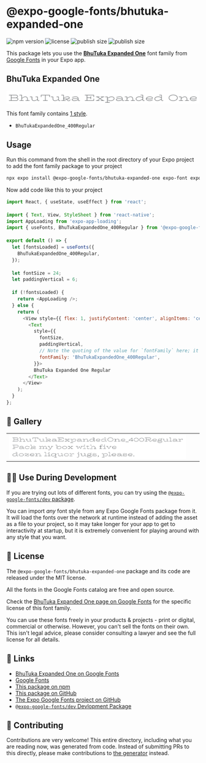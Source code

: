 # @expo-google-fonts/bhutuka-expanded-one

![npm version](https://flat.badgen.net/npm/v/@expo-google-fonts/bhutuka-expanded-one)
![license](https://flat.badgen.net/github/license/expo/google-fonts)
![publish size](https://flat.badgen.net/packagephobia/install/@expo-google-fonts/bhutuka-expanded-one)
![publish size](https://flat.badgen.net/packagephobia/publish/@expo-google-fonts/bhutuka-expanded-one)

This package lets you use the [**BhuTuka Expanded One**](https://fonts.google.com/specimen/BhuTuka+Expanded+One) font family from [Google Fonts](https://fonts.google.com/) in your Expo app.

## BhuTuka Expanded One

![BhuTuka Expanded One](./font-family.png)

This font family contains [1 style](#-gallery).

- `BhuTukaExpandedOne_400Regular`

## Usage

Run this command from the shell in the root directory of your Expo project to add the font family package to your project
```sh
npx expo install @expo-google-fonts/bhutuka-expanded-one expo-font expo-app-loading
```

Now add code like this to your project
```js
import React, { useState, useEffect } from 'react';

import { Text, View, StyleSheet } from 'react-native';
import AppLoading from 'expo-app-loading';
import { useFonts, BhuTukaExpandedOne_400Regular } from '@expo-google-fonts/bhutuka-expanded-one';

export default () => {
  let [fontsLoaded] = useFonts({
    BhuTukaExpandedOne_400Regular,
  });

  let fontSize = 24;
  let paddingVertical = 6;

  if (!fontsLoaded) {
    return <AppLoading />;
  } else {
    return (
      <View style={{ flex: 1, justifyContent: 'center', alignItems: 'center' }}>
        <Text
          style={{
            fontSize,
            paddingVertical,
            // Note the quoting of the value for `fontFamily` here; it expects a string!
            fontFamily: 'BhuTukaExpandedOne_400Regular',
          }}>
          BhuTuka Expanded One Regular
        </Text>
      </View>
    );
  }
};

```

## 🔡 Gallery


||||
|-|-|-|
|![BhuTukaExpandedOne_400Regular](./BhuTukaExpandedOne_400Regular.ttf.png)||||


## 👩‍💻 Use During Development

If you are trying out lots of different fonts, you can try using the [`@expo-google-fonts/dev` package](https://github.com/expo/google-fonts/tree/master/font-packages/dev#readme).

You can import *any* font style from any Expo Google Fonts package from it. It will load the fonts
over the network at runtime instead of adding the asset as a file to your project, so it may take longer
for your app to get to interactivity at startup, but it is extremely convenient
for playing around with any style that you want.

## 📖 License

The `@expo-google-fonts/bhutuka-expanded-one` package and its code are released under the MIT license.

All the fonts in the Google Fonts catalog are free and open source.

Check the [BhuTuka Expanded One page on Google Fonts](https://fonts.google.com/specimen/BhuTuka+Expanded+One) for the specific license of this font family.

You can use these fonts freely in your products & projects - print or digital, commercial or otherwise. However, you can't sell the fonts on their own. This isn't legal advice, please consider consulting a lawyer and see the full license for all details.

## 🔗 Links

- [BhuTuka Expanded One on Google Fonts](https://fonts.google.com/specimen/BhuTuka+Expanded+One)
- [Google Fonts](https://fonts.google.com/)
- [This package on npm](https://www.npmjs.com/package/@expo-google-fonts/bhutuka-expanded-one)
- [This package on GitHub](https://github.com/expo/google-fonts/tree/master/font-packages/bhutuka-expanded-one)
- [The Expo Google Fonts project on GitHub](https://github.com/expo/google-fonts)
- [`@expo-google-fonts/dev` Devlopment Package](https://github.com/expo/google-fonts/tree/master/font-packages/dev)

## 🤝 Contributing

Contributions are very welcome! This entire directory, including what you are reading now, was generated from code. Instead of submitting PRs to this directly, please make contributions to [the generator](https://github.com/expo/google-fonts/tree/master/packages/generator) instead.
